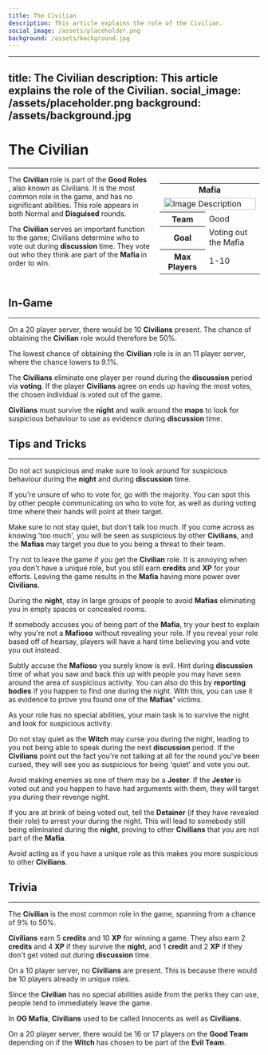 ```yaml
---
title: The Civilian
description: This article explains the role of the Civilian.
social_image: /assets/placeholder.png
background: /assets/background.jpg
---
```

---
title: The Civilian
description: This article explains the role of the Civilian.
social_image: /assets/placeholder.png
background: /assets/background.jpg
---

# The Civilian
---

<style>
@media (max-width: 768px) { /* For mobile users */
    .flex-container {
        flex-direction: column;
        align-items: center;
    }
    .infobox {
        align-self: center;
        order: -1;
        margin-left: 0;
        margin-bottom: 20px;
        width: 100%;
        max-width: 300px;
    }
}
</style>

<div class="flex-container" style="display: flex; align-items: flex-start;">
    <div style="flex: 1;">
        The <b> Civilian </b> role is part of the <b> Good Roles </b>, also known as Civilians. It is the most common role in the game, and has no significant abilities. This role appears in both Normal and <b>Disguised</b> rounds.<p> The <b> Civilian </b> serves an important function to the game; Civilians determine who to vote out during <b> discussion </b> time. They vote out who they think are part of the <b> Mafia </b> in order to win.
    </div>
    <div class="infobox" style="flex: 0 0 200px; margin-left: 20px;">
        <table>
            <tr>
                <td colspan="2" style="text-align: center; font-weight: bold;">Mafia</td>
            </tr>
            <td colspan="2"><img src="https://mafiawiki.astrofare.xyz/assets/placeholder.png" alt="Image Description" class="infobox-image" style="width: 100%;"></td>
            </tr>
            <tr>
                <th>Team</th>
                <td>Good</td>
            </tr>
            <tr>
                <th>Goal</th>
                <td>Voting out the Mafia</td>
            </tr>
            <tr>
                 <th> Max Players </th>
                 <td> 1-10 </th>
            </tr>
        </table>
    </div>
</div>

## **In-Game**
---
On a 20 player server, there would be 10 **Civilians** present. The chance of obtaining the **Civilian** role would therefore be 50%.

The lowest chance of obtaining the **Civilian** role is in an 11 player server, where the chance lowers to 9.1%.

The **Civilians** eliminate one player per round during the **discussion** period via **voting**. If the player **Civilians** agree on ends up having the most votes, the chosen individual is voted out of the game.

**Civilians** must survive the **night** and walk around the **maps** to look for suspicious behaviour to use as evidence during **discussion** time.

## **Tips and Tricks**
---
Do not act suspicious and make sure to look around for suspicious behaviour during the **night** and during **discussion** time.

If you're unsure of who to vote for, go with the majority. You can spot this by other people communicating on who to vote for, as well as during voting time where their hands will point at their target.

Make sure to not stay quiet, but don't talk too much. If you come across as knowing 'too much', you will be seen as suspicious by other **Civilians**, and the **Mafias** may target you due to you being a threat to their team.

Try not to leave the game if you get the **Civilian** role. It is annoying when you don't have a unique role, but you still earn **credits** and **XP** for your efforts. Leaving the game results in the **Mafia** having more power over **Civilians**.

During the **night**, stay in large groups of people to avoid **Mafias** eliminating you in empty spaces or concealed rooms. 

If somebody accuses you of being part of the **Mafia**, try your best to explain why you're not a **Mafioso** without revealing your role. If you reveal your role based off of hearsay, players will have a hard time believing you and vote you out instead.

Subtly accuse the **Mafioso** you surely know is evil. Hint during **discussion** time of what you saw and back this up with people you may have seen around the area of suspicious activity. You can also do this by **reporting bodies** if you happen to find one during the night. With this, you can use it as evidence to prove you found one of the **Mafias'** victims.

As your role has no special abilities, your main task is to survive the night and look for suspicious activity. 

Do not stay quiet as the **Witch** may curse you during the night, leading to you not being able to speak during the next **discussion** period. If the **Civilians** point out the fact you're not talking at all for the round you've been cursed, they will see you as suspicious for being 'quiet' and vote you out.

Avoid making enemies as one of them may be a **Jester**. If the **Jester** is voted out and you happen to have had arguments with them, they will target you during their revenge night.

If you are at brink of being voted out, tell the **Detainer** (if they have revealed their role) to arrest your during the night. This will lead to somebody still being eliminated during the **night**, proving to other **Civilians** that you are not part of the **Mafia**.

Avoid acting as if you have a unique role as this makes you more suspicious to other **Civilians**.
## **Trivia**
---

The **Civilian** is the most common role in the game, spanning from a chance of 9% to 50%.

**Civilians** earn 5 **credits** and 10 **XP** for winning a game. They also earn 2 **credits** and 4 **XP** if they survive the **night**, and 1 **credit** and 2 **XP** if they don't get voted out during **discussion** time.

On a 10 player server, no **Civilians** are present. This is because there would be 10 players already in unique roles.

Since the **Civilian** has no special abilities aside from the perks they can use, people tend to immediately leave the game.

In **OG Mafia**, **Civilians** used to be called Innocents as well as **Civilians**.

On a 20 player server, there would be 16 or 17 players on the **Good Team** depending on if the **Witch** has chosen to be part of the **Evil Team**. 
